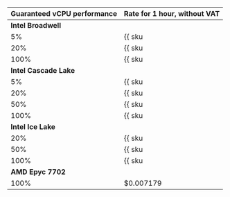 Guaranteed vCPU performance | Rate for 1 hour, without VAT
--- | ---
**Intel Broadwell** |
5% | {{ sku|USD|compute.vm.cpu.c05|string }}
20% | {{ sku|USD|compute.vm.cpu.c20|string }}
100% | {{ sku|USD|compute.vm.cpu.c100|string }}
**Intel Cascade Lake** |
5% | {{ sku|USD|compute.vm.cpu.c05.v2|string }}
20% | {{ sku|USD|compute.vm.cpu.c20.v2|string }}
50% | {{ sku|USD|compute.vm.cpu.50.v2|string }}
100% | {{ sku|USD|compute.vm.cpu.c100.v2|string }}
**Intel Ice Lake** |
20% | {{ sku|USD|compute.vm.cpu.c20.v3|string }}
50% | {{ sku|USD|compute.vm.cpu.c50.v3|string }}
100% | {{ sku|USD|compute.vm.cpu.c100.v3|string }}
**AMD Epyc 7702** |
100% | $0.007179
